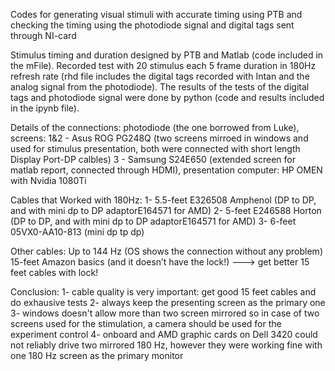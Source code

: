 Codes for generating visual stimuli with accurate timing using PTB and checking the timing using the photodiode signal and digital tags sent through NI-card

Stimulus timing and duration designed by PTB and Matlab (code included in the mFile). Recorded test with 20 stimulus each 5 frame duration in 180Hz refresh rate (rhd file includes the digital tags recorded with Intan and the analog signal from the photodiode). The results of the tests of the digital tags and photodiode signal were done by python (code and results included in the ipynb file).

Details of the connections: photodiode (the one borrowed from Luke), screens: 1&2 - Asus ROG PG248Q (two screens mirroed in windows and used for stimulus presentation, both were connected with short length Display Port-DP calbles) 3 - Samsung S24E650 (extended screen for matlab report, connected through HDMI), presentation computer: HP OMEN with Nvidia 1080Ti

Cables that Worked with 180Hz: 1- 5.5-feet E326508 Amphenol (DP to DP, and with mini dp to DP adaptorE164571 for AMD) 2- 5-feet E246588 Horton (DP to DP, and with mini dp to DP adaptorE164571 for AMD) 3- 6-feet 05VX0-AA10-813 (mini dp tp dp)

Other cables: Up to 144 Hz (OS shows the connection without any problem) 15-feet Amazon basics (and it doesn’t have the lock!) ---> get better 15 feet cables with lock!

Conclusion: 
1- cable quality is very important: get good 15 feet cables and do exhausive tests
2- always keep the presenting screen as the primary one 
3- windows doesn't allow more than two screen mirrored so in case of two screens used for the stimulation, a camera should be used for the experiment control
4- onboard and AMD graphic cards on Dell 3420 could not reliably drive two mirrored 180 Hz, however they were working fine with one 180 Hz screen as the primary monitor
